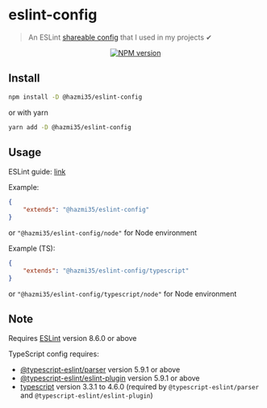 # eslint-config
> An ESLint [shareable config](http://eslint.org/docs/developer-guide/shareable-configs.html) that I used in my projects ✔

<div align="center">
<a href="https://www.npmjs.com/package/@hazmi35/eslint-config"><img src="https://img.shields.io/npm/v/@hazmi35/eslint-config?maxAge=3600" alt="NPM version" ><a/>
</div>

## Install

```bash
npm install -D @hazmi35/eslint-config
```
or with yarn
```bash
yarn add -D @hazmi35/eslint-config
```

## Usage

ESLint guide: [link](https://eslint.org/docs/user-guide/configuring#using-a-shareable-configuration-package)

Example:
```json
{
	"extends": "@hazmi35/eslint-config"
}
```
or `"@hazmi35/eslint-config/node"` for Node environment


Example (TS):
```json
{
    "extends": "@hazmi35/eslint-config/typescript"
}
```
or `"@hazmi35/eslint-config/typescript/node"` for Node environment

## Note

Requires [ESLint](https://npmjs.com/package/eslint) version 8.6.0 or above

TypeScript config requires:
 * [@typescript-eslint/parser](https://npmjs.com/package/@typescript-eslint/parser) version 5.9.1 or above
 * [@typescript-eslint/eslint-plugin](https://npmjs.com/package/@typescript-eslint/eslint-plugin) version 5.9.1 or above
 * [typescript](https://npmjs.com/package/typescript) version 3.3.1 to 4.6.0 (required by `@typescript-eslint/parser` and `@typescript-eslint/eslint-plugin`)
